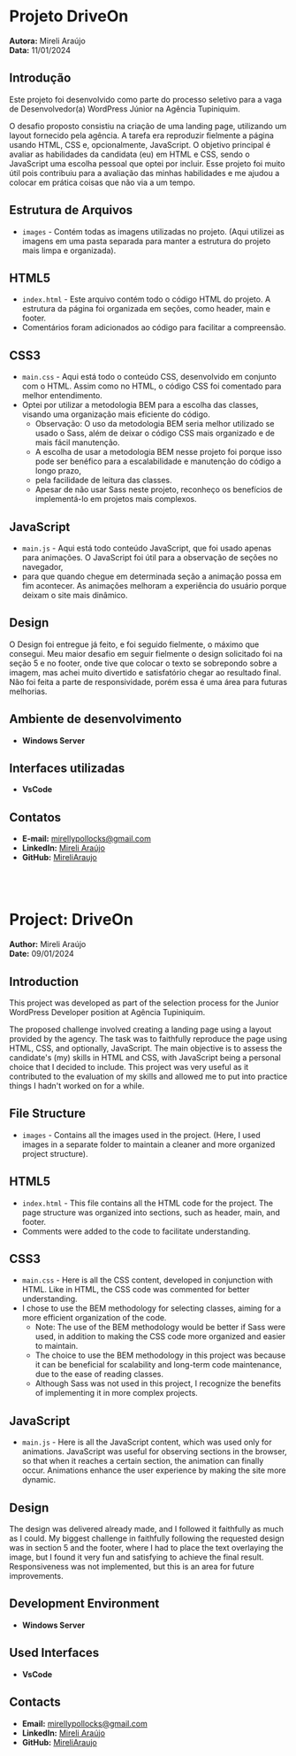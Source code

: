 # Projeto DriveOn

**Autora:** Mireli Araújo  
**Data:** 11/01/2024

## Introdução
Este projeto foi desenvolvido como parte do processo seletivo para a vaga de Desenvolvedor(a) WordPress Júnior na Agência Tupiniquim.

O desafio proposto consistiu na criação de uma landing page, utilizando um layout fornecido pela agência. A tarefa era reproduzir fielmente a página 
usando HTML, CSS e, opcionalmente, JavaScript. O objetivo principal é avaliar as habilidades da candidata (eu) em HTML e CSS, sendo o 
JavaScript uma escolha pessoal que optei por incluir. Esse projeto foi muito útil pois contribuiu para a avaliação das minhas habilidades e me ajudou a 
colocar em prática coisas que não via a um tempo.

## Estrutura de Arquivos
- `images` - Contém todas as imagens utilizadas no projeto. (Aqui utilizei as imagens em uma pasta separada para manter a estrutura do projeto mais limpa e organizada).

## HTML5
- `index.html` - Este arquivo contém todo o código HTML do projeto. A estrutura da página foi organizada em seções, como header, main e footer.
-  Comentários foram adicionados ao código para facilitar a compreensão.

## CSS3
- `main.css` - Aqui está todo o conteúdo CSS, desenvolvido em conjunto com o HTML. Assim como no HTML, o código CSS foi comentado para melhor entendimento.
- Optei por utilizar a metodologia BEM para a escolha das classes, visando uma organização mais eficiente do código.
  - Observação: O uso da metodologia BEM seria melhor utilizado se usado o Sass, além de deixar o código CSS mais organizado e de mais fácil manutenção.
  - A escolha de usar a metodologia BEM nesse projeto foi porque isso pode ser benéfico para a escalabilidade e manutenção do código a longo prazo,
  - pela facilidade de leitura das classes.
  - Apesar de não usar Sass neste projeto, reconheço os benefícios de implementá-lo em projetos mais complexos.

## JavaScript
- `main.js` - Aqui está todo conteúdo JavaScript, que foi usado apenas para animações. O JavaScript foi útil para a observação de seções no navegador,
- para que quando chegue em determinada seção a animação possa em fim acontecer. As animações melhoram a experiência do usuário porque deixam o site mais dinâmico.

## Design
O Design foi entregue já feito, e foi seguido fielmente, o máximo que consegui. Meu maior desafio em seguir fielmente o design solicitado foi na 
seção 5 e no footer, onde tive que colocar o texto se sobrepondo sobre a imagem, mas achei muito divertido e satisfatório chegar ao resultado final.
Não foi feita a parte de responsividade, porém essa é uma área para futuras melhorias.

## Ambiente de desenvolvimento
- **Windows Server**

## Interfaces utilizadas
- **VsCode**

## Contatos
- **E-mail:** mirellypollocks@gmail.com
- **LinkedIn:** [Mireli Araújo](https://www.linkedin.com/in/mireli-araujo/)
- **GitHub:** [MireliAraujo](https://github.com/MireliAraujo)


<br><br>

# Project: DriveOn

**Author:** Mireli Araújo  
**Date:** 09/01/2024

## Introduction
This project was developed as part of the selection process for the Junior WordPress Developer position at Agência Tupiniquim.

The proposed challenge involved creating a landing page using a layout provided by the agency. The task was to faithfully reproduce the page using HTML, CSS,
and optionally, JavaScript. The main objective is to assess the candidate's (my) skills in HTML and CSS, with JavaScript being a personal choice that I decided to include.
This project was very useful as it contributed to the evaluation of my skills and allowed me to put into practice things I hadn't worked on for a while.

## File Structure
- `images` - Contains all the images used in the project. (Here, I used images in a separate folder to maintain a cleaner and more organized project structure).

## HTML5
- `index.html` - This file contains all the HTML code for the project. The page structure was organized into sections, such as header, main, and footer.
-  Comments were added to the code to facilitate understanding.

## CSS3
- `main.css` - Here is all the CSS content, developed in conjunction with HTML. Like in HTML, the CSS code was commented for better understanding.
- I chose to use the BEM methodology for selecting classes, aiming for a more efficient organization of the code.
  - Note: The use of the BEM methodology would be better if Sass were used, in addition to making the CSS code more organized and easier to maintain.
  - The choice to use the BEM methodology in this project was because it can be beneficial for scalability and long-term code maintenance, due to the ease of reading classes.
  - Although Sass was not used in this project, I recognize the benefits of implementing it in more complex projects.

## JavaScript
- `main.js` - Here is all the JavaScript content, which was used only for animations. JavaScript was useful for observing sections in the browser, 
so that when it reaches a certain section, the animation can finally occur. Animations enhance the user experience by making the site more dynamic.

## Design
The design was delivered already made, and I followed it faithfully as much as I could. My biggest challenge in faithfully following the requested
design was in section 5 and the footer, where I had to place the text overlaying the image, but I found it very fun and satisfying to achieve the final result. 
Responsiveness was not implemented, but this is an area for future improvements.

## Development Environment
- **Windows Server**

## Used Interfaces
- **VsCode**

## Contacts
- **Email:** mirellypollocks@gmail.com
- **LinkedIn:** [Mireli Araújo](https://www.linkedin.com/in/mireli-araujo/)
- **GitHub:** [MireliAraujo](https://github.com/MireliAraujo)
